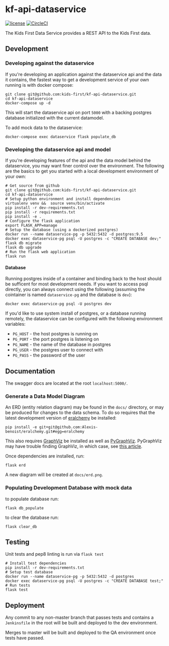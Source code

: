 kf-api-dataservice
==================

[![license](https://img.shields.io/github/license/kids-first/kf-api-dataservice.svg?style=for-the-badge)](https://github.com/kids-first/kf-api-dataservice/blob/master/LICENSE)
[![CircleCI](https://img.shields.io/circleci/project/kids-first/kf-api-dataservice.svg?style=for-the-badge)](https://circleci.com/gh/kids-first/kf-api-dataservice/13?utm_campaign=vcs-integration-link&utm_medium=referral&utm_source=github-build-link)

The Kids First Data Service provides a REST API to the Kids First data.

## Development

### Developing against the dataservice

If you're developing an application against the dataservice api and the data
it contains, the fastest way to get a development service of your own running
is with docker compose:

```
git clone git@github.com:kids-first/kf-api-dataservice.git
cd kf-api-dataservice
docker-compose up -d
```


This will start the dataservice api on port `5000` with a backing postgres
database initialized with the current datamodel.

To add mock data to the dataservice:
```
docker-compose exec dataservice flask populate_db
```


### Developing the dataservice api and model

If you're developing features of the api and the data model behind the
dataservice, you may want finer control over the environment. The following
are the basics to get you started with a local development environment of
your own:

```
# Get source from github
git clone git@github.com:kids-first/kf-api-dataservice.git
cd kf-api-dataservice
# Setup python environment and install dependencies
virtualenv venv &&  source venv/bin/activate
pip install -r dev-requirements.txt
pip install -r requirements.txt
pip install -e .
# Configure the flask application
export FLASK_APP=manage
# Setup the database (using a dockerized postgres)
docker run --name dataservice-pg -p 5432:5432 -d postgres:9.5
docker exec dataservice-pg psql -U postgres -c "CREATE DATABASE dev;"
flask db migrate 
flask db upgrade
# Run the flask web application
flask run 
```

#### Database

Running postgres inside of a container and binding back to the host should
be sufficent for most development needs. If you want to access psql
directly, you can always connect using the following
(assuming the cointainer is named `dataservice-pg` and the database is `dev`):
```
docker exec dataservice-pg psql -U postgres dev
```

If you'd like to use system install of postgres, or a database running remotely,
the dataservice can be configured with the following environment variables:

- `PG_HOST` - the host postgres is running on
- `PG_PORT` - the port postgres is listening on
- `PG_NAME` - the name of the database in postgres
- `PG_USER` - the postgres user to connect with
- `PG_PASS` - the password of the user

## Documentation

The swagger docs are located at the root `localhost:5000/`.

### Generate a Data Model Diagram

An ERD (entity relation diagram) may be found in the `docs/` directory, or may
be produced for changes to the data schema. To do so requires that the latest
development version of
[eralchemy](github.com/Alexis-benoist/eralchemy) be installed:

```
pip install -e git+git@github.com:Alexis-benoist/eralchemy.git#egg=eralchemy
```

This also requires
[GraphViz](https://www.graphviz.org/) be installed as well as
[PyGraphViz](https://pygraphviz.github.io/). PyGraphViz may have trouble finding
GraphViz, in which case, see
[this article](http://www.alexandrejoseph.com/blog/2016-02-10-install-pygraphviz-mac-osx.html).

Once dependencies are installed, run:

```
flask erd
```

A new diagram will be created at `docs/erd.png`.

### Populating Development Database with mock data

to populate database run:

```
flask db_populate
```

to clear the database run:
```
flask clear_db
```

## Testing

Unit tests and pep8 linting is run via `flask test`

```
# Install test dependencies
pip install -r dev-requirements.txt
# Setup test database
docker run --name dataservice-pg -p 5432:5432 -d postgres
docker exec dataservice-pg psql -U postgres -c "CREATE DATABASE test;"
# Run tests
flask test
```

## Deployment

Any commit to any non-master branch that passes tests and contains a
`Jenkinsfile` in the root will be built and deployed to the dev
environment.

Merges to master will be built and deployed to the QA environment
once tests have passed.
